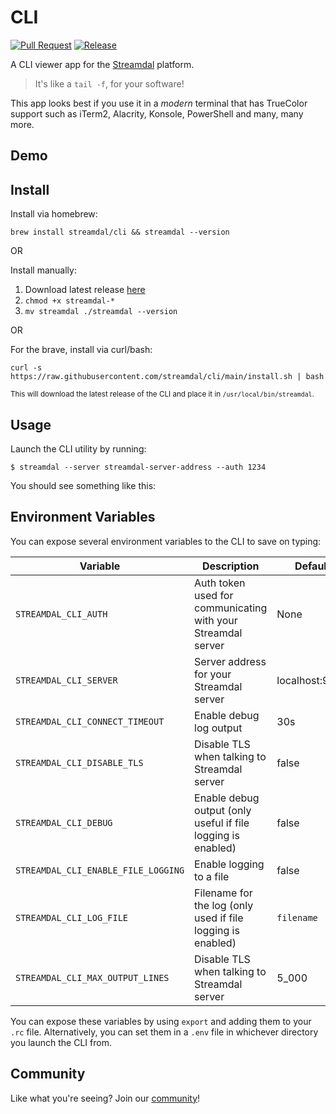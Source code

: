 CLI
===
[![Pull Request](https://github.com/streamdal/cli/actions/workflows/pr.yaml/badge.svg)](https://github.com/streamdal/cli/actions/workflows/pr.yaml)
[![Release](https://github.com/streamdal/cli/actions/workflows/release.yaml/badge.svg)](https://github.com/streamdal/cli/actions/workflows/release.yaml)

A CLI viewer app for the [Streamdal](https://streamdal.com) platform.

> It's like a `tail -f`, for your software!

This app looks best if you use it in a _modern_ terminal that has TrueColor 
support such as iTerm2, Alacrity, Konsole, PowerShell and many, many more.

## Demo

## Install
Install via homebrew:
```
brew install streamdal/cli && streamdal --version
```

OR

Install manually:

1. Download latest release [here](https://github.com/streamdal/cli/release)
2. `chmod +x streamdal-*`
3. `mv streamdal ./streamdal --version`

OR

For the brave, install via curl/bash:

`curl -s https://raw.githubusercontent.com/streamdal/cli/main/install.sh | bash`

<sub>This will download the latest release of the CLI and place it in `/usr/local/bin/streamdal`.</sub>

## Usage

Launch the CLI utility by running:

```
$ streamdal --server streamdal-server-address --auth 1234
```

You should see something like this:

## Environment Variables

You can expose several environment variables to the CLI to save on typing:

| Variable                            | Description                                                  | Default       | Required |  
|-------------------------------------|--------------------------------------------------------------|---------------|---------|
| `STREAMDAL_CLI_AUTH`                | Auth token used for communicating with your Streamdal server | None          | **true** |
| `STREAMDAL_CLI_SERVER`              | Server address for your Streamdal server                     | localhost:9090 | **true** |
| `STREAMDAL_CLI_CONNECT_TIMEOUT`     | Enable debug log output                                      | 30s           | false | 
| `STREAMDAL_CLI_DISABLE_TLS`         | Disable TLS when talking to Streamdal server                 | false         | false | 
| `STREAMDAL_CLI_DEBUG`               | Enable debug output (only useful if file logging is enabled) | false         | false |
| `STREAMDAL_CLI_ENABLE_FILE_LOGGING` | Enable logging to a file                                     | false         | false |
| `STREAMDAL_CLI_LOG_FILE`            | Filename for the log (only used if file logging is enabled)  | `filename`    | false |
| `STREAMDAL_CLI_MAX_OUTPUT_LINES`    | Disable TLS when talking to Streamdal server                 | 5_000         | false |

You can expose these variables by using `export` and adding them to your `.rc`
file. Alternatively, you can set them in a `.env` file in whichever directory 
you launch the CLI from.

## Community

Like what you're seeing? Join our [community](https://docs.streamdal.com/community)!
